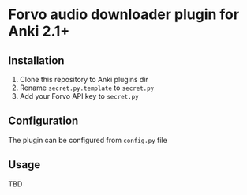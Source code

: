 # Forvo audio downloader plugin for Anki 2.1+

## Installation

1. Clone this repository to Anki plugins dir
2. Rename `secret.py.template` to `secret.py`
3. Add your Forvo API key to `secret.py`

## Configuration

The plugin can be configured from `config.py` file

## Usage

TBD
